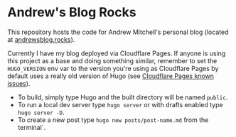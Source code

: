 # Andrew's Blog Rocks

This repository hosts the code for Andrew Mitchell's personal blog (located at [andrewsblog.rocks](https://andrewsblog.rocks)).

Currently I have my blog deployed via Cloudflare Pages. If anyone is using this project as a base and doing something similar, remember to set the `HUGO_VERSION` env var to the version you're using as Cloudflare Pages by default uses a really old version of Hugo (see [Cloudflare Pages known issues](https://developers.cloudflare.com/pages/platform/known-issues/)).

* To build, simply type Hugo and the built directory will be named `public`.
* To run a local dev server type `hugo server` or with drafts enabled type `hugo server -D`.
* To create a new post type `hugo new posts/post-name.md` from the terminal`.

